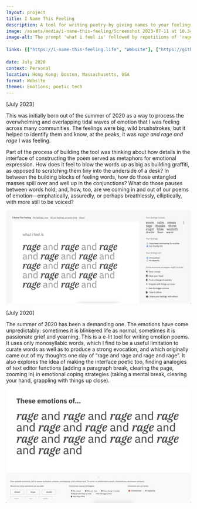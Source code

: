 ```yaml
---
layout: project
title: I Name This Feeling
description: A tool for writing poetry by giving names to your feelings.
image: /assets/media/i-name-this-feeling/Screenshot 2023-07-11 at 10.34.01 PM.png
image-alt: The prompt 'what i feel is' followed by repetitions of 'rage and rage and rage'.

links: [["https://i-name-this-feeling.life", "Website"], ["https://github.com/kayserifserif/i-name-this-feeling", "GitHub"]]

date: July 2020
context: Personal
location: Hong Kong; Boston, Massachusetts, USA
format: Website
themes: Emotions; poetic tech
---
```


[July 2023]

This was initially born out of the summer of 2020 as a way to process the overwhelming and overlapping tidal waves of emotion that I was feeling across many communities. The feelings were big, wild brushstrokes, but it helped to identify them and know, at the peaks, it was *rage and rage and rage* I was feeling.

Part of the process of building the tool was thinking about how details in the interface of constructing the poem served as metaphors for emotional expression. How does it feel to blow the words up as big as building graffiti, as opposed to scratching them tiny into the underside of a desk? In between the building blocks of feeling words, how do those entangled masses spill over and well up in the conjunctions? What do those pauses between words hold; and, how, too, are we coming in and out of our poems of emotion—emphatically, assuredly, or perhaps breathlessly, elliptically, with more still to be voiced?

<div class="gallery">
  <img src="/assets/media/i-name-this-feeling/Screenshot 2023-07-11 at 10.34.01 PM.png" alt="The prompt 'what i feel is' followed by repetitions of 'rage and rage and rage'.">
</div>

[July 2020]

The summer of 2020 has been a demanding one. The emotions have come unpredictably: sometimes it is blinkered life as normal, sometimes it is passionate grief and yearning. This is a e-lit tool for writing emotion poems. It uses only monosyllabic words, which I find to be a useful limitation to curate words as well as to produce a strong evocation, and which originally came out of my thoughts one day of “rage and rage and rage and rage”. It also explores the idea of making the interface poetic too, finding analogies of text editor functions (adding a paragraph break, clearing the page, zooming in) in emotional coping strategies (taking a mental break, clearing your hand, grappling with things up close).

<div class="gallery">
  <img src="/assets/media/i-name-this-feeling/Screen Shot 2020-07-08 at 21.57.05.png" alt="The prompt 'what i feel is' followed by repetitions of 'rage and rage and rage'.">
</div>